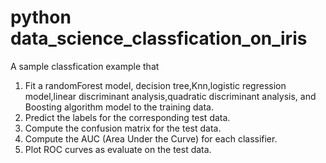 # python data_science_classfication_on_iris
A sample classfication example that 
1. Fit a randomForest model, decision tree,Knn,logistic regression model,linear
discriminant analysis,quadratic discriminant analysis, and Boosting algorithm
model to the training data.
2. Predict the labels for the corresponding test data.
3. Compute the confusion matrix for the test data.
4. Compute the AUC (Area Under the Curve) for each classifier.
5. Plot ROC curves as evaluate on the test data.

